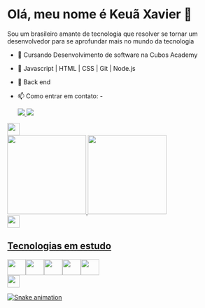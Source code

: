 ### <h1>Olá, meu nome é Keuã Xavier 👋</h1>

  Sou um brasileiro amante de tecnologia que resolver se tornar um desenvolvedor para se aprofundar mais no mundo da tecnologia
  
  - 🌱 Cursando Desenvolvimento de software na Cubos Academy
  - 🌱 Javascript | HTML | CSS | Git | Node.js
  - 👯 Back end

  - 📫 Como entrar em contato:
    -<div>
  <a href="https://www.linkedin.com/in/keuaxaviersilvas" target="_blank"><img src="https://img.shields.io/badge/-LinkedIn-%230077B5?style=for-the-badge&logo=linkedin&logoColor=white">
  </a><a href = "mailto:keuaxavierss@gmail.com" target="_black"><img src="https://img.shields.io/badge/Gmail-D14836?style=for-the-badge&logo=gmail&logoColor=white"/></a>
</div>

<img height="28px" src="https://sites.google.com/site/tutorialebackground/_/rsrc/1367281771560/home/fundo-transparente-de-png/Sem%20t%C3%ADtulo.png"/>  

<div>
<a href="https://github.com/KeuaXavier">
<img height="180em" src="https://github-readme-stats.vercel.app/api/top-langs/?username=KeuaXavier&layout=compact&langs_count=7&theme=dracula"/>
<img height="180em" src="https://github-readme-stats.vercel.app/api?username=KeuaXavier&show_icons=true&theme=dracula&include_all_commits=true&count_private=true"/>
</div>

<img height="28px" src="https://sites.google.com/site/tutorialebackground/_/rsrc/1367281771560/home/fundo-transparente-de-png/Sem%20t%C3%ADtulo.png"/> 

<h2>Tecnologias em estudo</h2>

<div>
<img src="https://cdn.jsdelivr.net/gh/devicons/devicon/icons/javascript/javascript-original.svg" height="36px" width="42px"/><img src="https://cdn.jsdelivr.net/gh/devicons/devicon/icons/html5/html5-original.svg" height="36px" width="42px"/><img src="https://cdn.jsdelivr.net/gh/devicons/devicon/icons/css3/css3-original.svg" height="36px" width="42px"/><img src="https://cdn.jsdelivr.net/gh/devicons/devicon/icons/nodejs/nodejs-original.svg" height="36px" width="42px"/><img src="https://cdn.jsdelivr.net/gh/devicons/devicon/icons/git/git-original.svg" height="36px" width="42px"/>
  </div>
          
<img height="28px" src="https://sites.google.com/site/tutorialebackground/_/rsrc/1367281771560/home/fundo-transparente-de-png/Sem%20t%C3%ADtulo.png"/> 
  
![Snake animation](https://github.com/KeuaXavier/KeuaXavier/blob/output/github-contribution-grid-snake.svg)

<!--
**KeuaXavier/KeuaXavier** is a ✨ _special_ ✨ repository because its `README.md` (this file) appears on your GitHub profile.

Here are some ideas to get you started:

- 🔭 I’m currently working on ...
- 🌱 I’m currently learning ...
- 👯 I’m looking to collaborate on ...
- 🤔 I’m looking for help with ...
- 💬 Ask me about ...
- 📫 How to reach me: ...
- 😄 Pronouns: ...
- ⚡ Fun fact: ...
-->
